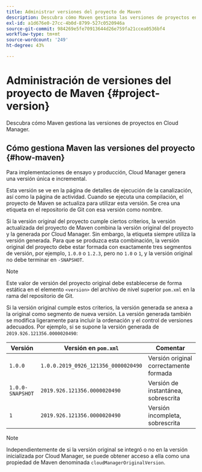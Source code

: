 ```yaml
---
title: Administrar versiones del proyecto de Maven
description: Descubra cómo Maven gestiona las versiones de proyectos en Cloud Manager.
exl-id: a1d676e0-27cc-4b0d-8799-527c0520946a
source-git-commit: 984269e5fe70913644d26e759fa21ccea0536bf4
workflow-type: tm+mt
source-wordcount: '249'
ht-degree: 43%

---
```



# Administración de versiones del proyecto de Maven {#project-version}

Descubra cómo Maven gestiona las versiones de proyectos en Cloud Manager.

## Cómo gestiona Maven las versiones del proyecto {#how-maven}

Para implementaciones de ensayo y producción, Cloud Manager genera una versión única e incremental.

Esta versión se ve en la página de detalles de ejecución de la canalización, así como la página de actividad. Cuando se ejecuta una compilación, el proyecto de Maven se actualiza para utilizar esta versión. Se crea una etiqueta en el repositorio de Git con esa versión como nombre.

Si la versión original del proyecto cumple ciertos criterios, la versión actualizada del proyecto de Maven combina la versión original del proyecto y la generada por Cloud Manager. Sin embargo, la etiqueta siempre utiliza la versión generada. Para que se produzca esta combinación, la versión original del proyecto debe estar formada con exactamente tres segmentos de versión, por ejemplo, `1.0.0` o `1.2.3`, pero no `1.0` o `1`, y la versión original no debe terminar en `-SNAPSHOT`.

>[!NOTE]
>
>Este valor de versión del proyecto original debe establecerse de forma estática en el elemento `<version>` del archivo de nivel superior `pom.xml` en la rama del repositorio de Git.

Si la versión original cumple estos criterios, la versión generada se anexa a la original como segmento de nueva versión. La versión generada también se modifica ligeramente para incluir la ordenación y el control de versiones adecuados. Por ejemplo, si se supone la versión generada de `2019.926.121356.0000020490`:

| Versión | Versión en `pom.xml` | Comentar |
| --- | --- | --- |
| `1.0.0` | `1.0.0.2019_0926_121356_0000020490` | Versión original correctamente formada |
| `1.0.0-SNAPSHOT` | `2019.926.121356.0000020490` | Versión de instantánea, sobrescrita |
| `1` | `2019.926.121356.0000020490` | Versión incompleta, sobrescrita |

>[!NOTE]
>
>Independientemente de si la versión original se integró o no en la versión inicializada por Cloud Manager, se puede obtener acceso a ella como una propiedad de Maven denominada `cloudManagerOriginalVersion`.
